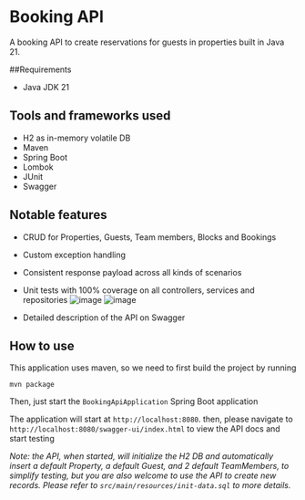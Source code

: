 # Booking API
A booking API to create reservations for guests in properties built in Java 21.

##Requirements
 - Java JDK 21

## Tools and frameworks used
 - H2 as in-memory volatile DB
 - Maven
 - Spring Boot
 - Lombok
 - JUnit
 - Swagger

## Notable features

 - CRUD for Properties, Guests, Team members, Blocks and Bookings
 - Custom exception handling
 - Consistent response payload across all kinds of scenarios
 - Unit tests with 100% coverage on all controllers, services and repositories
  ![image](https://github.com/victorasantos10/booking-api/assets/8058097/94fd4016-fa85-4015-b9ae-807ae1fcfd71)
  ![image](https://github.com/victorasantos10/booking-api/assets/8058097/fc2c3a94-5b2e-4a38-ac58-2345e64855cd)

 - Detailed description of the API on Swagger

## How to use

This application uses maven, so we need to first build the project by running

```mvn package```

Then, just start the `BookingApiApplication` Spring Boot application

The application will start at `http://localhost:8080`. then, please navigate to `http://localhost:8080/swagger-ui/index.html` to view the API docs and start testing

_Note: the API, when started, will initialize the H2 DB and automatically insert a default Property, a default Guest, and 2 default TeamMembers, to simplify testing, but you are also welcome to use the API to create new records. Please refer to `src/main/resources/init-data.sql` to more details._ 
